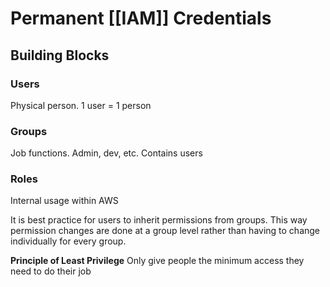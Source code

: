 # Permanent [[IAM]] Credentials
## Building Blocks
### Users
Physical person. 1 user = 1 person

### Groups
Job functions. Admin, dev, etc. Contains users

### Roles
Internal usage within AWS



It is best practice for users to inherit permissions from groups. This way permission changes are done at a group level rather than having to change individually for every group.


**Principle of Least Privilege**
Only give people the minimum access they need to do their job

